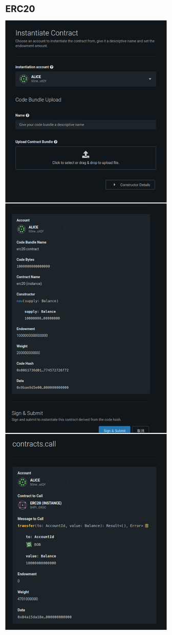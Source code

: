 # ERC20 

![](./assets/init.png)
![](./assets/initialize-contract.png)
![](./assets/transaction.png)
